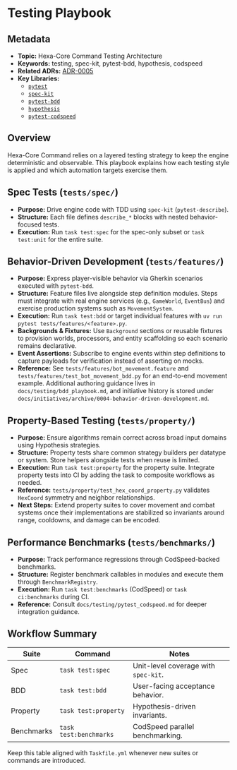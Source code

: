 # Testing Playbook

## Metadata

- **Topic:** Hexa-Core Command Testing Architecture
- **Keywords:** testing, spec-kit, pytest-bdd, hypothesis, codspeed
- **Related ADRs:** [ADR-0005](../decisions/0005-performance-and-benchmarking-strategy.md)
- **Key Libraries:**
  - [`pytest`](https://docs.pytest.org/)
  - [`spec-kit`](https://github.com/github/spec-kit)
  - [`pytest-bdd`](https://pytest-bdd.readthedocs.io/)
  - [`hypothesis`](https://hypothesis.readthedocs.io/)
  - [`pytest-codspeed`](https://docs.codspeed.io/docs/pytest/overview)

## Overview

Hexa-Core Command relies on a layered testing strategy to keep the engine deterministic and observable.
This playbook explains how each testing style is applied and which automation targets exercise them.

## Spec Tests (`tests/spec/`)

- **Purpose:** Drive engine code with TDD using `spec-kit` (`pytest-describe`).
- **Structure:** Each file defines `describe_*` blocks with nested behavior-focused tests.
- **Execution:** Run `task test:spec` for the spec-only subset or `task test:unit` for the entire suite.

## Behavior-Driven Development (`tests/features/`)

- **Purpose:** Express player-visible behavior via Gherkin scenarios executed with `pytest-bdd`.
- **Structure:** Feature files live alongside step definition modules. Steps must integrate with real engine services (e.g., `GameWorld`, `EventBus`) and exercise production systems such as `MovementSystem`.
- **Execution:** Run `task test:bdd` or target individual features with `uv run pytest tests/features/<feature>.py`.
- **Backgrounds & Fixtures:** Use `Background` sections or reusable fixtures to provision worlds, processors, and entity scaffolding so each scenario remains declarative.
- **Event Assertions:** Subscribe to engine events within step definitions to capture payloads for verification instead of asserting on mocks.
- **Reference:** See `tests/features/bot_movement.feature` and `tests/features/test_bot_movement_bdd.py` for an end-to-end movement example. Additional authoring guidance lives in `docs/testing/bdd_playbook.md`, and initiative history is stored under `docs/initiatives/archive/0004-behavior-driven-development.md`.

## Property-Based Testing (`tests/property/`)

- **Purpose:** Ensure algorithms remain correct across broad input domains using Hypothesis strategies.
- **Structure:** Property tests share common strategy builders per datatype or system. Store helpers alongside tests when reuse is limited.
- **Execution:** Run `task test:property` for the property suite. Integrate property tests into CI by adding the task to composite workflows as needed.
- **Reference:** `tests/property/test_hex_coord_property.py` validates `HexCoord` symmetry and neighbor relationships.
- **Next Steps:** Extend property suites to cover movement and combat systems once their implementations are stabilized so invariants around range, cooldowns, and damage can be encoded.

## Performance Benchmarks (`tests/benchmarks/`)

- **Purpose:** Track performance regressions through CodSpeed-backed benchmarks.
- **Structure:** Register benchmark callables in modules and execute them through `BenchmarkRegistry`.
- **Execution:** Run `task test:benchmarks` (CodSpeed) or `task ci:benchmarks` during CI.
- **Reference:** Consult `docs/testing/pytest_codspeed.md` for deeper integration guidance.

## Workflow Summary

| Suite | Command | Notes |
| --- | --- | --- |
| Spec | `task test:spec` | Unit-level coverage with `spec-kit`. |
| BDD | `task test:bdd` | User-facing acceptance behavior. |
| Property | `task test:property` | Hypothesis-driven invariants. |
| Benchmarks | `task test:benchmarks` | CodSpeed parallel benchmarking. |

Keep this table aligned with `Taskfile.yml` whenever new suites or commands are introduced.
